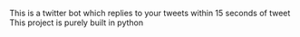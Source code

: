 This is a twitter bot which replies to your tweets within 15 seconds of tweet 
This project is purely built in python

